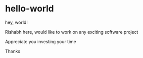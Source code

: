 # hello-world

hey, world!

Rishabh here, would like to work on any exciting software project

Appreciate you investing your time

Thanks
